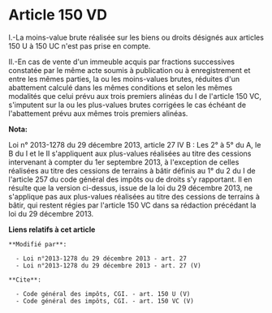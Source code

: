 # Article 150 VD

I.-La moins-value brute réalisée sur les biens ou droits désignés aux articles 150 U à 150 UC n'est pas prise en compte. 

II.-En cas de vente d'un immeuble acquis par fractions successives constatée par le même acte soumis à publication ou à
enregistrement et entre les mêmes parties, la ou les moins-values brutes, réduites d'un abattement calculé dans les mêmes
conditions et selon les mêmes modalités que celui prévu aux trois premiers alinéas du I de l'article 150 VC, s'imputent sur
la ou les plus-values brutes corrigées le cas échéant de l'abattement prévu aux mêmes trois premiers alinéas.

**Nota:**

Loi n° 2013-1278 du 29 décembre 2013, article 27 IV B : Les 2° à 5° du A, le B du I et le II s'appliquent aux plus-values
réalisées au titre des cessions intervenant à compter du 1er septembre 2013, à l'exception de celles réalisées au titre des
cessions de terrains à bâtir définis au 1° du 2 du I de l'article 257 du code général des impôts ou de droits s'y rapportant.
Il en résulte que la version ci-dessus, issue de la loi du 29 décembre 2013, ne s'applique pas aux plus-values réalisées au
titre des cessions de terrains à bâtir, qui restent régies par l'article 150 VC dans sa rédaction précédant la loi du 29
décembre 2013.

**Liens relatifs à cet article**

	**Modifié par**:

	  - Loi n°2013-1278 du 29 décembre 2013 - art. 27
	  - Loi n°2013-1278 du 29 décembre 2013 - art. 27 (V)

	**Cite**:

	  - Code général des impôts, CGI. - art. 150 U (V)
	  - Code général des impôts, CGI. - art. 150 VC (V)
